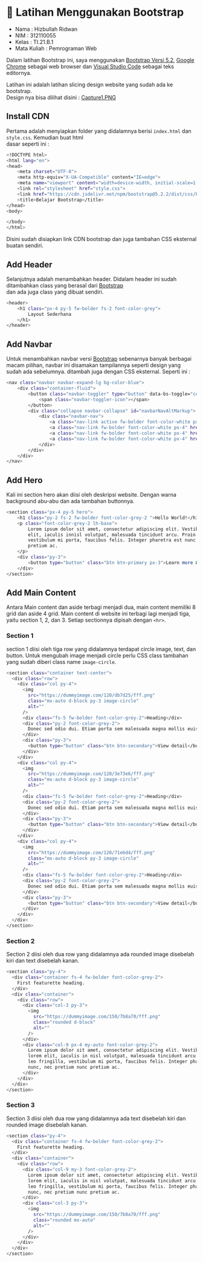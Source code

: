 # :rocket: Latihan Menggunakan Bootstrap

- Nama : Hizbullah Ridwan
- NIM : 312110055
- Kelas : TI.21.B.1
- Mata Kuliah : Pemrograman Web

Dalam latihan Bootstrap ini, saya menggunakan [Bootstrap Versi 5.2](https://getbootstrap.com/), [Google Chrome](https://www.google.com/intl/id_id/chrome/) sebagai web browser dan [Visual Studio Code](https://code.visualstudio.com/) sebagai teks editornya.

Latihan ini adalah latihan slicing design website yang sudah ada ke bootstrap.  
Design nya bisa dilihat disini : [Capture1.PNG](https://github.com/Ridwanwildan/Lab6Web/blob/main/Screenshoots/Capture1.PNG)

## Install CDN

Pertama adalah menyiapkan folder yang didalamnya berisi `index.html` dan `style.css`. Kemudian buat html  
dasar seperti ini :

```bash
<!DOCTYPE html>
<html lang="en">
<head>
    <meta charset="UTF-8">
    <meta http-equiv="X-UA-Compatible" content="IE=edge">
    <meta name="viewport" content="width=device-width, initial-scale=1.0">
    <link rel="stylesheet" href="style.css">
    <link href="https://cdn.jsdelivr.net/npm/bootstrap@5.2.2/dist/css/bootstrap.min.css" rel="stylesheet" integrity="sha384-Zenh87qX5JnK2Jl0vWa8Ck2rdkQ2Bzep5IDxbcnCeuOxjzrPF/et3URy9Bv1WTRi" crossorigin="anonymous">
    <title>Belajar Bootstrap</title>
</head>
<body>

</body>
</html>
```

Disini sudah disiapkan link CDN bootstrap dan juga tambahan CSS eksternal buatan sendiri.

## Add Header

Selanjutnya adalah menambahkan header. Didalam header ini sudah ditambahkan class yang berasal dari [Bootstrap](https://getbootstrap.com/)  
dan ada juga class yang dibuat sendiri.

```bash
<header>
    <h1 class="px-4 py-5 fw-bolder fs-2 font-color-grey">
        Layout Sederhana
    </h1>
</header>
```

## Add Navbar

Untuk menambahkan navbar versi [Bootstrap](https://getbootstrap.com/) sebenarnya banyak berbagai macam pilihan, navbar ini disamakan tampilannya seperti design yang sudah ada sebelumnya. ditambah juga dengan CSS eksternal. Seperti ini :

```bash
<nav class="navbar navbar-expand-lg bg-color-blue">
    <div class="container-fluid">
        <button class="navbar-toggler" type="button" data-bs-toggle="collapse" data-bs-target="#navbarNavAltMarkup" aria-controls="navbarNavAltMarkup" aria-expanded="false" aria-label="Toggle navigation">
            <span class="navbar-toggler-icon"></span>
        </button>
        <div class="collapse navbar-collapse" id="navbarNavAltMarkup">
            <div class="navbar-nav">
                <a class="nav-link active fw-bolder font-color-white px-4" aria-current="page" href="#">Home</a>
                <a class="nav-link fw-bolder font-color-white px-4" href="#">Artikel</a>
                <a class="nav-link fw-bolder font-color-white px-4" href="#">About</a>
                <a class="nav-link fw-bolder font-color-white px-4" href="#">kontak</a>
            </div>
        </div>
    </div>
</nav>
```

## Add Hero

Kali ini section hero akan diisi oleh deskripsi website. Dengan warna background abu-abu dan ada tambahan buttonnya.

```bash
<section class="px-4 py-5 hero">
    <h1 class="py-2 fs-2 fw-bolder font-color-grey-2 ">Hello World!</h1>
    <p class="font-color-grey-2 lh-base">
        Lorem ipsum dolor sit amet, consectetur adipiscing elit. Vestibulum lorem
        elit, iaculis innisl volutpat, malesuada tincidunt arcu. Proin in leo fringilla,
        vestibulum mi porta, faucibus felis. Integer pharetra est nunc, nec pretium nunc
        pretium ac.
    </p>
    <div class="py-3">
        <button type="button" class="btn btn-primary px-3">Learn more &raquo;</button>
    </div>
</section>
```

## Add Main Content

Antara Main content dan aside terbagi menjadi dua, main content memiliki 8 grid dan aside 4 grid. Main content di website ini terbagi lagi menjadi tiga, yaitu section 1, 2, dan 3. Setiap sectionnya dipisah dengan `<hr>`.

### Section 1

section 1 diisi oleh tiga row yang didalamnya terdapat circle image, text, dan button. Untuk mengubah image menjadi circle perlu CSS class tambahan yang sudah diberi class name `image-circle`.

```bash
<section class="container text-center">
  <div class="row">
    <div class="col py-4">
      <img
        src="https://dummyimage.com/120/db7d25/fff.png"
        class="mx-auto d-block py-3 image-circle"
        alt=""
      />
      <div class="fs-5 fw-bolder font-color-grey-2">Heading</div>
      <div class="py-2 font-color-grey-2">
        Donec sed odio dui. Etiam porta sem malesuada magna mollis euismod.
      </div>
      <div class="py-3">
        <button type="button" class="btn btn-secondary">View detail</button>
      </div>
    </div>
    <div class="col py-4">
      <img
        src="https://dummyimage.com/120/3e73e6/fff.png"
        class="mx-auto d-block py-3 image-circle"
        alt=""
      />
      <div class="fs-5 fw-bolder font-color-grey-2">Heading</div>
      <div class="py-2 font-color-grey-2">
        Donec sed odio dui. Etiam porta sem malesuada magna mollis euismod.
      </div>
      <div class="py-3">
        <button type="button" class="btn btn-secondary">View detail</button>
      </div>
    </div>
    <div class="col py-4">
      <img
        src="https://dummyimage.com/120/71e6d4/fff.png"
        class="mx-auto d-block py-3 image-circle"
        alt=""
      />
      <div class="fs-5 fw-bolder font-color-grey-2">Heading</div>
      <div class="py-2 font-color-grey-2">
        Donec sed odio dui. Etiam porta sem malesuada magna mollis euismod.
      </div>
      <div class="py-3">
        <button type="button" class="btn btn-secondary">View detail</button>
      </div>
    </div>
  </div>
</section>
```

### Section 2

Section 2 diisi oleh dua row yang didalamnya ada rounded image disebelah kiri dan text disebelah kanan.

```bash
<section class="py-4">
  <div class="container fs-4 fw-bolder font-color-grey-2">
    First featurette heading.
  </div>
  <div class="container">
    <div class="row">
      <div class="col-3 py-3">
        <img
          src="https://dummyimage.com/150/7b8a70/fff.png"
          class="rounded d-block"
          alt=""
        />
      </div>
      <div class="col-9 px-4 my-auto font-color-grey-2">
        Lorem ipsum dolor sit amet, consectetur adipiscing elit. Vestibulum
        lorem elit, iaculis in nisl volutpat, malesuada tincidunt arcu. Proin in
        leo fringilla, vestibulum mi porta, faucibus felis. Integer pharetra est
        nunc, nec pretium nunc pretium ac.
      </div>
    </div>
  </div>
</section>
```

### Section 3

Section 3 diisi oleh dua row yang didalamnya ada text disebelah kiri dan rounded image disebelah kanan.

```bash
<section class="py-4">
  <div class="container fs-4 fw-bolder font-color-grey-2">
    First featurette heading.
  </div>
  <div class="container">
    <div class="row">
      <div class="col-9 my-3 font-color-grey-2">
        Lorem ipsum dolor sit amet, consectetur adipiscing elit. Vestibulum
        lorem elit, iaculis in nisl volutpat, malesuada tincidunt arcu. Proin in
        leo fringilla, vestibulum mi porta, faucibus felis. Integer pharetra est
        nunc, nec pretium nunc pretium ac.
      </div>
      <div class="col-3 py-3">
        <img
          src="https://dummyimage.com/150/7b8a70/fff.png"
          class="rounded mx-auto"
          alt=""
        />
      </div>
    </div>
  </div>
</section>

```
